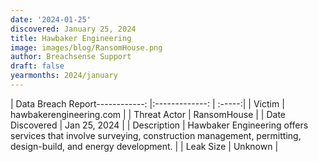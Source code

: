 ```yaml
---
date: '2024-01-25'
discovered: January 25, 2024
title: Hawbaker Engineering
image: images/blog/RansomHouse.png
author: Breachsense Support
draft: false
yearmonths: 2024/january
---
```


| Data Breach Report------------:     |:-------------:    | :-----:|
| Victim      | hawbakerengineering.com      | 
| Threat Actor      | RansomHouse      | 
| Date Discovered      | Jan 25, 2024      | 
| Description      | Hawbaker Engineering offers services that involve surveying, construction management, permitting, design-build, and energy development.      | 
| Leak Size      | Unknown      | 

